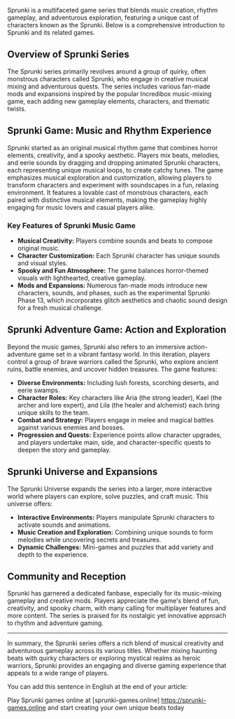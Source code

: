 Sprunki is a multifaceted game series that blends music creation, rhythm gameplay, and adventurous exploration, featuring a unique cast of characters known as the Sprunki. Below is a comprehensive introduction to Sprunki and its related games.

## Overview of Sprunki Series

The Sprunki series primarily revolves around a group of quirky, often monstrous characters called Sprunki, who engage in creative musical mixing and adventurous quests. The series includes various fan-made mods and expansions inspired by the popular Incredibox music-mixing game, each adding new gameplay elements, characters, and thematic twists.

## Sprunki Game: Music and Rhythm Experience

Sprunki started as an original musical rhythm game that combines horror elements, creativity, and a spooky aesthetic. Players mix beats, melodies, and eerie sounds by dragging and dropping animated Sprunki characters, each representing unique musical loops, to create catchy tunes. The game emphasizes musical exploration and customization, allowing players to transform characters and experiment with soundscapes in a fun, relaxing environment. It features a lovable cast of monstrous characters, each paired with distinctive musical elements, making the gameplay highly engaging for music lovers and casual players alike.

### Key Features of Sprunki Music Game

- **Musical Creativity:** Players combine sounds and beats to compose original music.
- **Character Customization:** Each Sprunki character has unique sounds and visual styles.
- **Spooky and Fun Atmosphere:** The game balances horror-themed visuals with lighthearted, creative gameplay.
- **Mods and Expansions:** Numerous fan-made mods introduce new characters, sounds, and phases, such as the experimental Sprunki Phase 13, which incorporates glitch aesthetics and chaotic sound design for a fresh musical challenge.

## Sprunki Adventure Game: Action and Exploration

Beyond the music games, Sprunki also refers to an immersive action-adventure game set in a vibrant fantasy world. In this iteration, players control a group of brave warriors called the Sprunki, who explore ancient ruins, battle enemies, and uncover hidden treasures. The game features:

- **Diverse Environments:** Including lush forests, scorching deserts, and eerie swamps.
- **Character Roles:** Key characters like Aria (the strong leader), Kael (the archer and lore expert), and Lila (the healer and alchemist) each bring unique skills to the team.
- **Combat and Strategy:** Players engage in melee and magical battles against various enemies and bosses.
- **Progression and Quests:** Experience points allow character upgrades, and players undertake main, side, and character-specific quests to deepen the story and gameplay.

## Sprunki Universe and Expansions

The Sprunki Universe expands the series into a larger, more interactive world where players can explore, solve puzzles, and craft music. This universe offers:

- **Interactive Environments:** Players manipulate Sprunki characters to activate sounds and animations.
- **Music Creation and Exploration:** Combining unique sounds to form melodies while uncovering secrets and treasures.
- **Dynamic Challenges:** Mini-games and puzzles that add variety and depth to the experience.

## Community and Reception

Sprunki has garnered a dedicated fanbase, especially for its music-mixing gameplay and creative mods. Players appreciate the game's blend of fun, creativity, and spooky charm, with many calling for multiplayer features and more content. The series is praised for its nostalgic yet innovative approach to rhythm and adventure gaming.

---

In summary, the Sprunki series offers a rich blend of musical creativity and adventurous gameplay across its various titles. Whether mixing haunting beats with quirky characters or exploring mystical realms as heroic warriors, Sprunki provides an engaging and diverse gaming experience that appeals to a wide range of players.


You can add this sentence in English at the end of your article:

Play Sprunki games online at [sprunki-games.online] https://sprunki-games.online and start creating your own unique beats today
